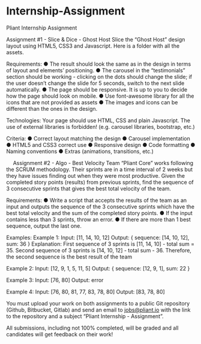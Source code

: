 # Internship-Assignment
Pliant Internship Assignment

Assignment #1 - Slice & Dice - Ghost Host
Slice the “Ghost Host” design layout using HTML5, CSS3 and Javascript. Here is a folder with all the assets.

Requirements:
●	The result should look the same as in the design in terms of layout and elements’ positioning.
●	The carousel in the “testimonials” section should be working - clicking on the dots should change the slide; if the user doesn’t change the slide for 5 seconds, switch to the next slide automatically.
●	The page should be responsive. It is up to you to decide how the page should look on mobile.
●	Use font-awesome library for all the icons that are not provided as assets
●	The images and icons can be different than the ones in the design.

Technologies:
Your page should use HTML, CSS and plain Javascript.
The use of external libraries is forbidden! (e.g. carousel libraries, bootstrap, etc.)

Criteria:
●	Correct layout matching the design
●	Carousel implementation
●	HTML5 and CSS3 correct use
●	Responsive design
●	Code formatting
●	Naming conventions
●	Extras (animations, transitions, etc.)

 
Assignment #2 - Algo - Best Velocity
Team “Pliant Core” works following the SCRUM methodology. Their sprints are in a time interval of 2 weeks but they have issues finding out when they were most productive. Given the completed story points (results) from previous sprints, find the sequence of 3 consecutive sprints that gives the best total velocity of the team.

Requirements:
●	Write a script that accepts the results of the team as an input and outputs the sequence of the 3 consecutive sprints which have the best total velocity and the sum of the completed story points.
●	If the input contains less than 3 sprints, throw an error.
●	If there are more than 1 best sequence, output the last one.


Examples:
Example 1:
Input: [11, 14, 10, 12]
Output: { sequence: [14, 10, 12], sum: 36 }
Explanation: First sequence of 3 sprints is [11, 14, 10] - total sum = 35. Second sequence of 3 sprints is [14, 10, 12] - total sum - 36. Therefore, the second sequence is the best result of the team

Example 2:
Input: [12, 9, 1, 5, 11, 5]
Output: { sequence: [12, 9, 1], sum: 22 }

Example 3:
Input: [76, 80]
Output: error

Example 4:
Input: [76, 80, 81, 77, 83, 78, 80]
Output: [83, 78, 80]

You must upload your work on both assignments to a public Git repository (Github, Bitbucket, Gitlab) and send an email to jobs@pliant.io with the link to the repository and a subject “Pliant Internship - Assignment”.

All submissions, including not 100% completed, will be graded and all candidates will get feedback on their work!
